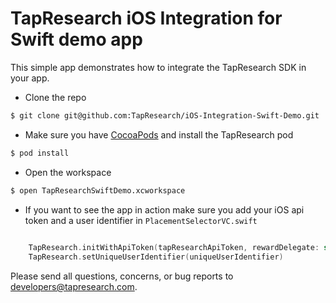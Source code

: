 # TapResearch iOS Integration for Swift demo app

This simple app demonstrates how to integrate the TapResearch SDK in your app.

* Clone the repo

~~~~~~bash
$ git clone git@github.com:TapResearch/iOS-Integration-Swift-Demo.git
~~~~~~

* Make sure you have [CocoaPods](https://cocoapods.org/) and install the TapResearch pod

~~~~~bash
$ pod install
~~~~~

* Open the workspace

~~~~~bash
$ open TapResearchSwiftDemo.xcworkspace
~~~~~

* If you want to see the app in action make sure you add your iOS api token and a user identifier in `PlacementSelectorVC.swift`

~~~~swift
    
    TapResearch.initWithApiToken(tapResearchApiToken, rewardDelegate: self, placementDelegate: self)
    TapResearch.setUniqueUserIdentifier(uniqueUserIdentifier)

~~~~

Please send all questions, concerns, or bug reports to developers@tapresearch.com.
